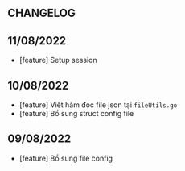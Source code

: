 ## CHANGELOG

## 11/08/2022

- [feature] Setup session

## 10/08/2022

- [feature] Viết hàm đọc file json tại `fileUtils.go`
- [feature] Bổ sung struct config file

## 09/08/2022

- [feature] Bổ sung file config